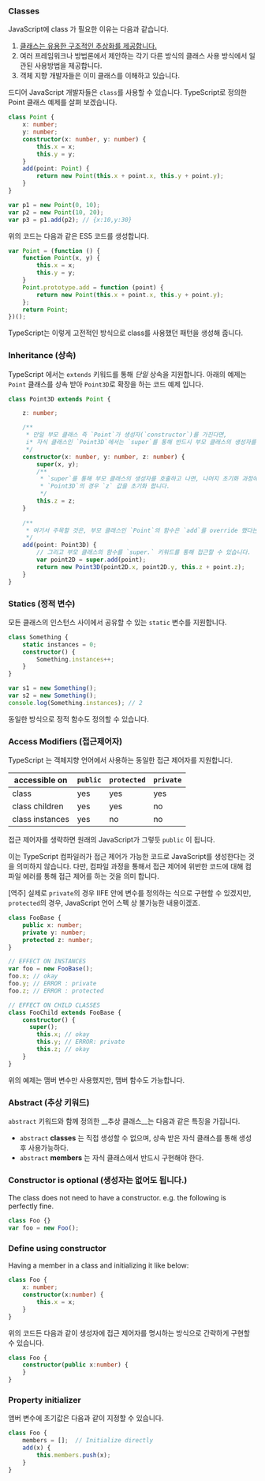 ### Classes

JavaScript에 class 가 필요한 이유는 다음과 같습니다.  
1. [클래스는 유용한 구조적인 추상화를 제공합니다.](./tips/classesAreUseful.md)  
1. 여러 프레임워크나 방법론에서 제안하는 각기 다른 방식의 클래스 사용 방식에서 일관된 사용방법을 제공합니다.
1. 객체 지향 개발자들은 이미 클래스를 이해하고 있습니다.

드디어 JavaScript 개발자들은 `class`를 사용할 수 있습니다.
TypeScript로 정의한 Point 클래스 예제를 살펴 보겠습니다.

```ts
class Point {
    x: number;
    y: number;
    constructor(x: number, y: number) {
        this.x = x;
        this.y = y;
    }
    add(point: Point) {
        return new Point(this.x + point.x, this.y + point.y);
    }
}

var p1 = new Point(0, 10);
var p2 = new Point(10, 20);
var p3 = p1.add(p2); // {x:10,y:30}
```

위의 코드는 다음과 같은 ES5 코드를 생성합니다.

```ts
var Point = (function () {
    function Point(x, y) {
        this.x = x;
        this.y = y;
    }
    Point.prototype.add = function (point) {
        return new Point(this.x + point.x, this.y + point.y);
    };
    return Point;
})();
```

TypeScript는 이렇게 고전적인 방식으로 class를 사용했던 패턴을 생성해 줍니다.

### Inheritance (상속)

TypeScript 에서는 `extends` 키워드를 통해 _단일_ 상속을 지원합니다.
아래의 예제는 `Point` 클래스를 상속 받아 `Point3D`로 확장을 하는 코드 예제 입니다.

```ts
class Point3D extends Point {

    z: number;

    /**
     * 만일 부모 클래스 즉 `Point`가 생성자(`constructor`)를 가진다면,
     i* 자식 클래스인 `Point3D`에서는 `super`를 통해 반드시 부모 클래스의 생성자를 호출하도록 TypeScript가 컴파일 에러를 통해 강제 합니다.
     */
    constructor(x: number, y: number, z: number) {
        super(x, y);
        /**
         * `super`를 통해 부모 클래스의 생성자를 호출하고 나면, 나머지 초기화 과정에 대한 코드를 작성할 수 있습니다.
         * `Point3D`의 경우 `z` 값을 초기화 합니다.
         */
        this.z = z;
    }
    
    /**
     * 여기서 주목할 것은, 부모 클래스인 `Point`의 함수은 `add`를 override 했다는 것 입니다.
     */
    add(point: Point3D) {
        // 그리고 부모 클래스의 함수를 `super.` 키워드를 통해 접근할 수 있습니다.
        var point2D = super.add(point);
        return new Point3D(point2D.x, point2D.y, this.z + point.z);
    }
}
```

### Statics (정적 변수)

모든 클래스의 인스턴스 사이에서 공유할 수 있는 `static` 변수를 지원합니다.

```ts
class Something {
    static instances = 0;
    constructor() {
        Something.instances++;
    }
}

var s1 = new Something();
var s2 = new Something();
console.log(Something.instances); // 2
```

동일한 방식으로 정적 함수도 정의할 수 있습니다.

### Access Modifiers (접근제어자)

TypeScript 는 객체지향 언어에서 사용하는 동일한 접근 제어자를 지원합니다.

| accessible on | `public` | `protected` | `private` |
| --- | --- | --- | --- |
| class | yes | yes | yes |
| class children | yes | yes | no |
| class instances | yes | no | no |

접근 제어자를 생략하면 원래의 JavaScript가 그렇듯 `public` 이 됩니다.

이는 TypeScript 컴파일러가 접근 제어가 가능한 코드로 JavaScript를 생성한다는 것을 의미하지 않습니다.
다만, 컴파일 과정을 통해서 접근 제어에 위반한 코드에 대해 컴파일 에러를 통해 접근 제어를 하는 것을 의미 합니다.

[역주]
실제로 `private`의 경우 IIFE 안에 변수를 정의하는 식으로 구현할 수 있겠지만, `protected`의 경우, JavaScript 언어 스펙 상 불가능한 내용이겠죠.

```ts
class FooBase {
    public x: number;
    private y: number;
    protected z: number;
}

// EFFECT ON INSTANCES
var foo = new FooBase();
foo.x; // okay
foo.y; // ERROR : private
foo.z; // ERROR : protected

// EFFECT ON CHILD CLASSES
class FooChild extends FooBase {
    constructor() {
      super();
        this.x; // okay
        this.y; // ERROR: private
        this.z; // okay
    }
}
```

위의 예제는 맴버 변수만 사용했지만, 맴버 함수도 가능합니다.

### Abstract (추상 키워드)

`abstract` 키워드와 함께 정의한 __추상 클래스__는 다음과 같은 특징을 가집니다.

* `abstract` **classes** 는 직접 생성할 수 없으며, 상속 받은 자식 클래스를 통해 생성 후 사용가능하다.
* `abstract` **members** 는 자식 클래스에서 반드시 구현해야 한다.

### Constructor is optional (생성자는 없어도 됩니다.)

The class does not need to have a constructor. e.g. the following is perfectly fine.

```ts
class Foo {}
var foo = new Foo();
```

### Define using constructor

Having a member in a class and initializing it like below:

```ts
class Foo {
    x: number;
    constructor(x:number) {
        this.x = x;
    }
}
```

위의 코드든 다음과 같이 생성자에 접근 제어자를 명시하는 방식으로 간략하게 구현할 수 있습니다.

```ts
class Foo {
    constructor(public x:number) {
    }
}
```

### Property initializer

앰버 변수에 초기값은 다음과 같이 지정할 수 있습니다.

```ts
class Foo {
    members = [];  // Initialize directly
    add(x) {
        this.members.push(x);
    }
}
```
